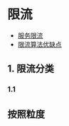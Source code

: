 # 限流

* [服务限流](https://www.jianshu.com/p/0840bf8e4a67)
* [限流算法优缺点](https://www.sohu.com/a/528374099_120028589)

## 1. 限流分类

### 1.1 

## 按照粒度



